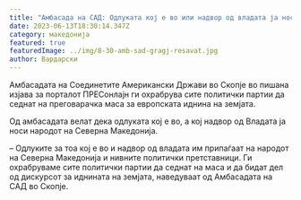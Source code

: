 ```yaml
---
title: "Амбасада на САД: Одлуката кој е во или надвор од владата ја носи народот"
date: 2023-06-13T18:30:14.347Z
category: македонија
featured: true
featuredImage: ../img/8-30-amb-sad-gragj-resavat.jpg
author: Вардарски
---
```

<!--StartFragment-->

Амбасадата на Соединетите Американски Држави во Скопје во пишана изјава за порталот ПРЕСонлајн ги охрабрува сите политички партии да седнат на преговарачка маса за европската иднина на земјата.

Од амбасадата велат дека одлуката кој е во, а кој надвор од Владата ја носи народот на Северна Македонија.

– Одлуките за тоа кој е во и надвор од владата им припаѓаат на народот на Северна Македонија и нивните политички претставници. Ги охрабруваме сите политички партии да седнат на маса и да бидат дел од дискурсот за иднината на земјата, наведуваат од Амбасадата на САД во Скопје.

<!--EndFragment-->